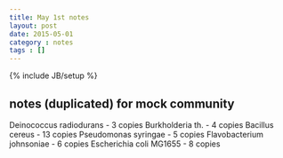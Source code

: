 ```yaml
---
title: May 1st notes
layout: post
date: 2015-05-01
category : notes
tags : []
---
```

{% include JB/setup %}

## notes (duplicated) for mock community

Deinococcus radiodurans - 3 copies
Burkholderia th. - 4 copies
Bacillus cereus - 13 copies
Pseudomonas syringae - 5 copies
Flavobacterium johnsoniae - 6 copies
Escherichia coli MG1655 - 8 copies
